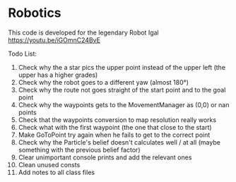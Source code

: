 # Robotics
This code is developed for the legendary Robot Igal
https://youtu.be/iGOmnC24BvE

Todo List:
  1. Check why the a star pics the upper point instead of the upper left (the upper has a higher grades)
  2. Check why the robot goes to a different yaw (almost 180°)
  3. Check why the route not goes straight of the start point and to the goal point
  4. Check why the waypoints gets to the MovementManager as (0,0) or nan points
  5. Check that the waypoints conversion to map resolution really works
  6. Check what with the first waypoint (the one that close to the start)
  7. Make GoToPoint try again when he fails to get to the correct point
  8. Check why the Particle's belief doesn't calculates well / at all (maybe something with the previous belief factor)
  9. Clear unimportant console prints and add the relevant ones
  10. Clean unused consts
  11. Add notes to all class files
